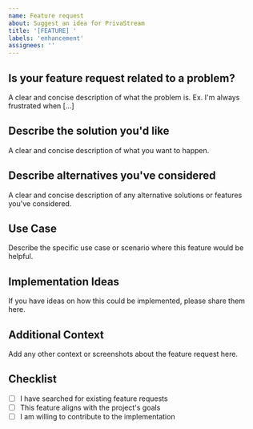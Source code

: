 ```yaml
---
name: Feature request
about: Suggest an idea for PrivaStream
title: '[FEATURE] '
labels: 'enhancement'
assignees: ''
---
```


## Is your feature request related to a problem?
A clear and concise description of what the problem is. Ex. I'm always frustrated when [...]

## Describe the solution you'd like
A clear and concise description of what you want to happen.

## Describe alternatives you've considered
A clear and concise description of any alternative solutions or features you've considered.

## Use Case
Describe the specific use case or scenario where this feature would be helpful.

## Implementation Ideas
If you have ideas on how this could be implemented, please share them here.

## Additional Context
Add any other context or screenshots about the feature request here.

## Checklist
- [ ] I have searched for existing feature requests
- [ ] This feature aligns with the project's goals
- [ ] I am willing to contribute to the implementation